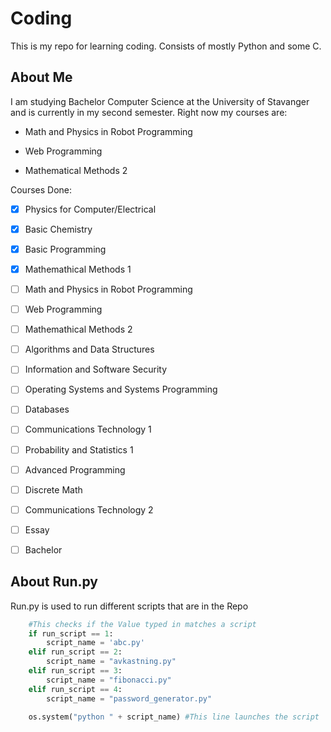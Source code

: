 # Coding

This is my repo for learning coding. Consists of mostly Python and some C.

## About Me

I am studying Bachelor Computer Science  at the University of Stavanger and is currently in my second semester. Right now my courses are:

- Math and Physics in Robot Programming

- Web Programming

- Mathematical Methods 2

Courses Done:

- [x] Physics for Computer/Electrical

- [x] Basic Chemistry

- [x] Basic Programming

- [x] Mathemathical Methods 1

- [ ] Math and Physics in Robot Programming

- [ ] Web Programming

- [ ] Mathemathical Methods 2

- [ ] Algorithms and Data Structures

- [ ] Information and Software Security

- [ ] Operating Systems and Systems Programming

- [ ] Databases

- [ ] Communications Technology 1

- [ ] Probability and Statistics 1

- [ ] Advanced Programming

- [ ] Discrete Math

- [ ] Communications Technology 2

- [ ] Essay

- [ ] Bachelor

## About Run.py

Run.py is used to run different scripts that are in the Repo

```python
    #This checks if the Value typed in matches a script
    if run_script == 1:
        script_name = 'abc.py'
    elif run_script == 2:
        script_name = "avkastning.py"
    elif run_script == 3:
        script_name = "fibonacci.py"
    elif run_script == 4:
        script_name = "password_generator.py"

    os.system("python " + script_name) #This line launches the script
```



